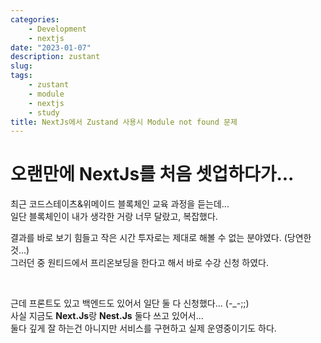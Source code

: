 ```yaml
---
categories:
    - Development
    - nextjs
date: "2023-01-07"
description: zustant
slug:
tags:
    - zustant
    - module
    - nextjs
    - study
title: NextJs에서 Zustand 사용시 Module not found 문제
---
```


# 오랜만에 NextJs를 처음 셋업하다가...

최근 코드스테이츠&위메이드 블록체인 교육 과정을 듣는데...  
일단 블록체인이 내가 생각한 거랑 너무 달랐고, 복잡했다.

결과를 바로 보기 힘들고 작은 시간 투자로는 제대로 해볼 수 없는 분야였다. (당연한 것...)  
그러던 중 원티드에서 프리온보딩을 한다고 해서 바로 수강 신청 하였다.

<br>

근데 프론트도 있고 백엔드도 있어서 일단 둘 다 신청했다... (-\_-;;)  
사실 지금도 **Next.Js**랑 **Nest.Js** 둘다 쓰고 있어서...  
둘다 깊게 잘 하는건 아니지만 서비스를 구현하고 실제 운영중이기도 하다.
